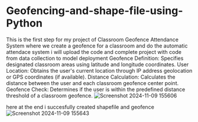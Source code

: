 # Geofencing-and-shape-file-using-Python
This is the first step for my project of Classroom Geofence Attendance System where we create a geofence for a classroom and do the automatic attendace system i will upload the code and complete project with code from data collection to model deployment
Geofence Definition: Specifies designated classroom areas using latitude and longitude coordinates.
User Location: Obtains the user's current location through IP address geolocation or GPS coordinates (if available).
Distance Calculation: Calculates the distance between the user and each classroom geofence center point.
Geofence Check: Determines if the user is within the predefined distance threshold of a classroom geofence.
![Screenshot 2024-11-09 155606](https://github.com/user-attachments/assets/b9d8e95d-2b1f-4e1f-a367-d3ab3b20261a)


here at the end i succesfully created shapefile and geofence
![Screenshot 2024-11-09 155643](https://github.com/user-attachments/assets/f229d520-3113-4be5-b0db-68e12adea5c4)

